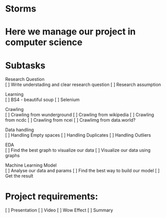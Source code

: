 # Storms

# Here we manage our project in computer science

# Subtasks 
Research Question <br>
[ ] Write understading and clear research question
[ ] Research assumption

Learning <br>
[ ] BS4 - beautiful soup
[ ] Selenium

Crawling <br>
[ ] Crawling from wunderground
[ ] Crawling from wikipedia
[ ] Crawling from ncdc
[ ] Crawling from ncei
[ ] Crawlimg from data.world?

Data handling <br>
[ ] Handling Empty spaces
[ ] Handling Duplicates
[ ] Handling Outliers

EDA  <br>
[ ] Find the best graph to visualize our data
[ ] Visualize our data using graphs

Machine Learning Model  <br>
[ ] Analyse our data and params
[ ] Find the best way to build our model
[ ] Get the result

# Project requirements:
[ ] Presentation
[ ] Video
[ ] Wow Effect
[ ] Summary
